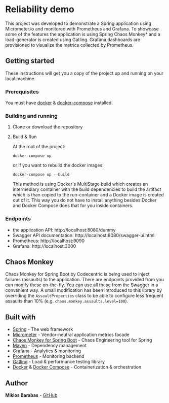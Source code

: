 # Reliability demo

This project was developed to demonstrate a Spring application using Micrometer.io and monitored with Prometheus and Grafana.
To showcase some of the features the application is using Spring Chaos Monkey* and a load-generator is created using Gatling. 
Grafana dashboards are provisioned to visualize the metrics collected by Prometheus.

## Getting started

These instructions will get you a copy of the project up and running on your local machine.

### Prerequisites

You must have [docker](https://docs.docker.com/) & [docker-compose](https://docs.docker.com/compose/) installed. 

### Building and running

1. Clone or download the repository

2. Build & Run

    At the root of the project:
    ```
    docker-compose up 
    ```
    or if you want to rebuild the docker images:
    ```
    docker-compose up --build
    ```
    This method is using Docker's MultiStage build which creates an intermediary container with the build dependencies 
    to build the artifact which is than copied to the run-container and a Docker image is created out of it.
    This way you do not have to install anything besides Docker and Docker Compose does that for you inside containers.

### Endpoints
  - the application API: http://localhost:8080/dummy
  - Swagger API documentation: http://localhost:8080/swagger-ui.html
  - Prometheus: http://localhost:9090
  - Grafana: http://localhost:3000


## Chaos Monkey
Chaos Monkey for Spring Boot by Codecentric is being used to inject failures (assaults) to the application. 
There are endpoints provided from you can modify these on-the-fly. You can use all these from the Swagger in a convenient way.
A small modification has been introduced to this library by overriding the `AssaultProperties` class to be able to 
configure less frequent assaults than 10% (e.g. `chaos.monkey.assaults.level=100`).
## Built with

* [Spring](https://spring.io/) - The web framework
* [Micrometer](http://micrometer.io/) - Vendor-neutral application metrics facade
* [Chaos Monkey for Spring Boot](https://codecentric.github.io/chaos-monkey-spring-boot/) - Chaos Engineering tool for Spring
* [Maven](https://maven.apache.org/) - Dependency management
* [Grafana](https://grafana.com/) - Analytics & monitoring
* [Prometheus](https://prometheus.io/) - Monitoring backend
* [Gatling](https://gatling.io/) - Load & performance testing library
* [Docker](https://www.docker.com) & [Docker Compose](https://www.docker.com) - Containerization & orchestration


## Author

**Miklos Barabas** - [GitHub](https://github.com/miklosbarabas)

